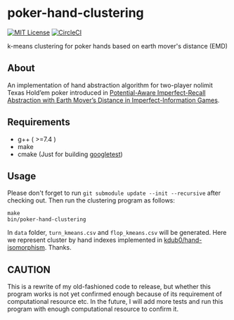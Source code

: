 # poker-hand-clustering

[![MIT License](http://img.shields.io/badge/license-MIT-blue.svg?style=flat)](LICENSE)
[![CircleCI](https://circleci.com/gh/sammiya/poker-hand-clustering.svg?style=svg)](https://circleci.com/gh/sammiya/poker-hand-clustering)


k-means clustering for poker hands based on earth mover's distance (EMD)

## About
An implementation of hand abstraction algorithm for two-player nolimit Texas Hold’em poker introduced in [Potential-Aware Imperfect-Recall Abstraction with Earth Mover’s Distance in
Imperfect-Information Games](https://www.researchgate.net/publication/287088563_Potential-aware_imperfect-recall_abstraction_with_earth_mover's_distance_in_imperfect-information_games).

## Requirements
- g++ ( >=7.4 )
- make
- cmake (Just for building [googletest](https://github.com/google/googletest))

## Usage

Please don't forget to run `git submodule update --init --recursive` after checking out. Then run the clustering program as follows:

    make
    bin/poker-hand-clustering

  In `data` folder, `turn_kmeans.csv` and `flop_kmeans.csv` will be generated. Here we represent cluster by hand indexes implemented in [kdub0/hand-isomorphism](https://github.com/kdub0/hand-isomorphism). Thanks.

## CAUTION

This is a rewrite of my old-fashioned code to release, but whether this program works is not yet confirmed enough because of its requirement of computational resource etc. In the future, I will add more tests and run this program with enough computational resource to confirm it.
